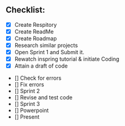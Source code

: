 Checklist:
---------
- [x] Create Respitory
- [x] Create ReadMe
- [x] Create Roadmap
- [x] Research similar projects
- [x] Open Sprint 1 and Submit it.
- [x] Rewatch inspring tutorial & initiate Coding
- [x] Attain a draft of code
- [] Check for errors
- [] Fix errors
- [] Sprint 2
- [] Revise and test code
- [] Sprint 3
- [] Powerpoint
- [] Present
